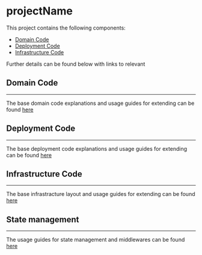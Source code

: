 # projectName

This project contains the following components:

- [Domain Code](<##Domain\ \Code>)
- [Deployment Code](<##Deployment\ \Code>)
- [Infrastructure Code](<##Infrastructure\ \Code>)

Further details can be found below with links to relevant

<!--
This will be replaced by the cli depending on what selections were made during the bootstrap process
-->

## Domain Code

---

The base domain code explanations and usage guides for extending can be found
[here](./domain.md)

## Deployment Code

---

The base deployment code explanations and usage guides for extending can be
found [here](./deployment.md)

## Infrastructure Code

---

The base infrastracture layout and usage guides for extending can be found
[here](./infrastructure.md)

## State management

---

The usage guides for state management and middlewares can be found
[here](./state-management.md)
